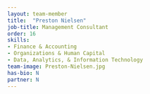 ```yaml
---
layout: team-member
title:  "Preston Nielsen"
job-title: Management Consultant
order: 16
skills:
- Finance & Accounting
- Organizations & Human Capital
- Data, Analytics, & Information Technology
team-image: Preston-Nielsen.jpg
has-bio: N
partner: N
---
```

